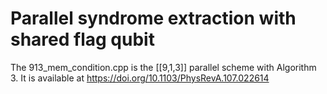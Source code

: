 # Parallel syndrome extraction with shared flag qubit
The 913_mem_condition.cpp is the [[9,1,3]] parallel scheme with Algorithm 3. 
It is available at https://doi.org/10.1103/PhysRevA.107.022614
